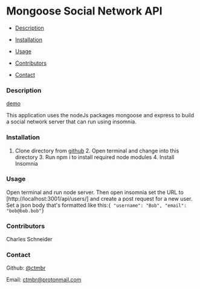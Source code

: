 # Mongoose Social Network API

- [Description](#description)

- [Installation](#installation)

- [Usage](#usage)

- [Contributors](#contributors)

- [Contact](#contact)

### Description

[demo](demo.mp4)

This application uses the nodeJs packages mongoose and express to build a social network server that can run using insomnia.

### Installation

1. Clone directory from [github](https://github.com/ctmbr/mongooseSocialNetAPI) 2. Open terminal and change into this directory 3. Run npm i to install required node modules 4. Install Insomnia

### Usage

Open terminal and run node server. Then open insomnia set the URL to [http://localhost:3001/api/users/] and create a post request for a new user. Set a json body that's formatted like this:`{ "username": "Bob", "email": "bob@bob.bob"}`

### Contributors

Charles Schneider

### Contact

Github: [@ctmbr](https://github.com/ctmbr/)

Email: [ctmbr@protonmail.com](mailto:ctmbr@protonmail.com)
